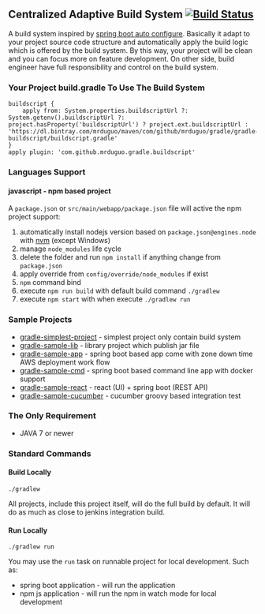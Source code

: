 ## Centralized Adaptive Build System [![Build Status](https://travis-ci.org/mrduguo/gradle-buildscript.svg?branch=master)](https://travis-ci.org/mrduguo/gradle-buildscript)
A build system inspired by [spring boot auto configure](https://docs.spring.io/spring-boot/docs/current/reference/html/using-boot-auto-configuration.html). Basically it adapt to your project source code structure and automatically apply the build logic which is offered by the build system. By this way, your project will be clean and you can focus more on feature development. On other side, build engineer have full responsibility and control on the build system.


### Your Project build.gradle To Use The Build System

```
buildscript {
    apply from: System.properties.buildscriptUrl ?: System.getenv().buildscriptUrl ?: project.hasProperty('buildscriptUrl') ? project.ext.buildscriptUrl : 'https://dl.bintray.com/mrduguo/maven/com/github/mrduguo/gradle/gradle-buildscript/buildscript.gradle'
}
apply plugin: 'com.github.mrduguo.gradle.buildscript'
```



### Languages Support

#### javascript - npm based project

A `package.json` or `src/main/webapp/package.json` file will active the npm project support:

1. automatically install nodejs version based on `package.json@engines.node` with [nvm](https://github.com/creationix/nvm) (except Windows)
2. manage `node_modules` life cycle
  1. delete the folder and run `npm install` if anything change from `package.json`
  2. apply override from `config/override/node_modules` if exist
3. `npm` command bind
  1. execute `npm run build` with default build command `./gradlew`
  2. execute `npm start` with when execute `./gradlew run`

### Sample Projects

* [gradle-simplest-project](https://github.com/mrduguo/gradle-simplest-project) - simplest project only contain build system
* [gradle-sample-lib](https://github.com/mrduguo/gradle-sample-lib) - library project which publish jar file
* [gradle-sample-app](https://github.com/mrduguo/gradle-sample-app) - spring boot based app come with zone down time AWS deployment work flow
* [gradle-sample-cmd](https://github.com/mrduguo/gradle-sample-cmd) - spring boot based command line app with docker support
* [gradle-sample-react](https://github.com/mrduguo/gradle-sample-react) - react (UI) + spring boot (REST API)
* [gradle-sample-cucumber](https://github.com/mrduguo/gradle-sample-cucumber) - cucumber groovy based integration test


### The Only Requirement

* JAVA 7 or newer


### Standard Commands

#### Build Locally

```
./gradlew
```

All projects, include this project itself, will do the full build by default. 
It will do as much as close to jenkins integration build.

#### Run Locally

```
./gradlew run
```

You may use the `run` task on runnable project for local development. Such as:

* spring boot application - will run the application
* npm js application - will run the npm in watch mode for local development
